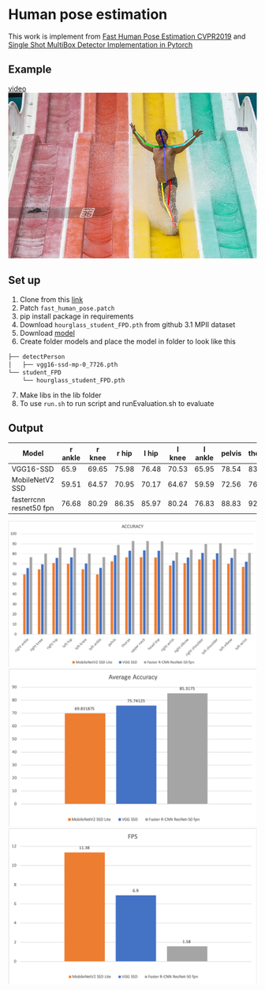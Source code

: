 # Human pose estimation 
This work is implement from [Fast Human Pose Estimation CVPR2019](https://github.com/ilovepose/fast-human-pose-estimation.pytorch) and [Single Shot MultiBox Detector Implementation in Pytorch](https://github.com/qfgaohao/pytorch-ssd)

## Example
[video](https://youtu.be/Rv3ZJqK2-Ew)
![example](/docs/image/work1_output.jpg "example")


## Set up
1.  Clone from this [link](https://github.com/ilovepose/fast-human-pose-estimation.pytorch)
2.  Patch `fast_human_pose.patch`
3.  pip install package in requirements
4.  Download `hourglass_student_FPD.pth` from github 3.1 MPII dataset
5.  Download [model](https://storage.googleapis.com/models-hao/vgg16-ssd-mp-0_7726.pth)
6.  Create folder models and place the model in folder to look like this 
```models
├── detectPerson
│   ├── vgg16-ssd-mp-0_7726.pth
└── student_FPD
    └── hourglass_student_FPD.pth
```
7.  Make libs in the lib folder
8.  To use `run.sh` to run script and runEvaluation.sh to evaluate

## Output

| Model                   | r ankle | r knee | r hip | l hip | l knee | l ankle | pelvis | thorax | upper neck | head top | r wrist | r elbow | r shoulder | l shoulder | l elbow | l wrist | AVG   |
|-------------------------|---------|--------|-------|-------|--------|---------|--------|--------|------------|----------|---------|---------|------------|------------|---------|---------|-------|
| VGG16-SSD               | 65.9    | 69.65  | 75.98 | 76.48 | 70.53  | 65.95   | 78.54  | 83.08  | 83.53      | 83.15    | 73.13   | 76.36   | 80.87      | 80.63      | 75.92   | 72.16   | 75.41 |
| MobileNetV2 SSD         | 59.51   | 64.57  | 70.95 | 70.17 | 64.67  | 59.59   | 72.56  | 76.5   | 76.71      | 76.4     | 68.56   | 70.77   | 74.49      | 74.45      | 70.26   | 67.15   | 69.83 |
| fasterrcnn resnet50 fpn | 76.68   | 80.29  | 86.35 | 85.97 | 80.24  | 76.83   | 88.83  | 92.8   | 92.77      | 92.43    | 81.49   | 84.22   | 89.77      | 90.45      | 85.08   | 80.88   | 85.32 |

![output](/docs/image/work1_graph1.png "output")
![output](/docs/image/work1_graph2.png "output")
![output](/docs/image/work1_graph3.png "output")